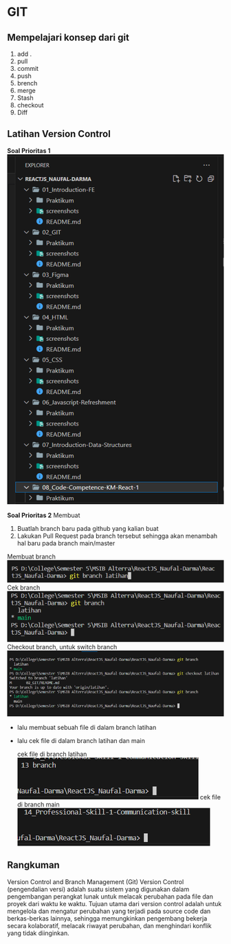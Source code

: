# GIT

## Mempelajari konsep dari git

1. add .
2. pull
3. commit
4. push
5. brench
6. merge
7. Stash
8. checkout
9. Diff

## Latihan Version Control

**Soal Prioritas 1**
![Membuat repository github](/02_GIT/screenshots/Screenshot%202023-08-17%20105613.png)

**Soal Prioritas 2**
Membuat

1. Buatlah branch baru pada github yang kalian buat
2. Lakukan Pull Request pada branch tersebut sehingga akan menambah hal baru pada branch main/master

Membuat branch ![Membuat branch](/02_GIT/screenshots/addBranch.png)
Cek branch ![Cek branch](/02_GIT/screenshots/cekBranch.png)
Checkout branch, untuk switch branch ![Checkout branch, untuk switch branch](/02_GIT/screenshots/checkoutBranch.png)

- lalu membuat sebuah file di dalam branch latihan
- lalu cek file di dalam branch latihan dan main

  cek file di branch latihan ![cek file di branch latihan](/02_GIT/screenshots/file-di-branch-latihan.png)
  cek file di branch main ![cek file di branch main](/02_GIT/screenshots/file-di-branch-main.png)

## Rangkuman

Version Control and Branch Management (Git)
Version Control (pengendalian versi) adalah suatu sistem yang digunakan dalam pengembangan perangkat lunak untuk melacak perubahan pada file dan proyek dari waktu ke waktu. Tujuan utama dari version control adalah untuk mengelola dan mengatur perubahan yang terjadi pada source code dan berkas-berkas lainnya, sehingga memungkinkan pengembang bekerja secara kolaboratif, melacak riwayat perubahan, dan menghindari konflik yang tidak diinginkan.

